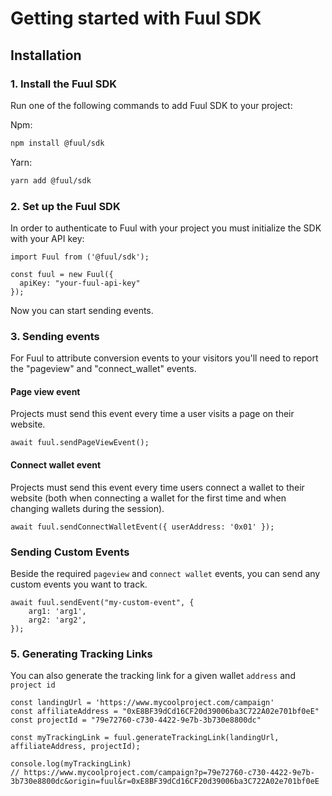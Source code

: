 # Getting started with Fuul SDK

## Installation

### 1. Install the Fuul SDK

Run one of the following commands to add Fuul SDK to your project:

Npm:

```bash
npm install @fuul/sdk
```

Yarn:

```bash
yarn add @fuul/sdk
```

### 2. Set up the Fuul SDK

In order to authenticate to Fuul with your project you must initialize the SDK with your API key:

```tsx
import Fuul from ('@fuul/sdk');

const fuul = new Fuul({
  apiKey: "your-fuul-api-key" 
});
```

Now you can start sending events.

### 3. Sending events

For Fuul to attribute conversion events to your visitors you'll need to report the "pageview" and "connect_wallet" events.


#### Page view event

Projects must send this event every time a user visits a page on their website.

```tsx
await fuul.sendPageViewEvent();
```


#### Connect wallet event

Projects must send this event every time users connect a wallet to their website (both when connecting a wallet for the first time and when changing wallets during the session).

```tsx
await fuul.sendConnectWalletEvent({ userAddress: '0x01' });
```

### Sending Custom Events

Beside the required `pageview` and `connect wallet` events, you can send any custom events you want to track.

```tsx
await fuul.sendEvent("my-custom-event", {
	arg1: 'arg1',
	arg2: 'arg2',
});
```

### 5. Generating Tracking Links

You can also generate the tracking link for a given wallet `address` and `project id`

```tsx
const landingUrl = 'https://www.mycoolproject.com/campaign'
const affiliateAddress = "0xE8BF39dCd16CF20d39006ba3C722A02e701bf0eE"
const projectId = "79e72760-c730-4422-9e7b-3b730e8800dc"

const myTrackingLink = fuul.generateTrackingLink(landingUrl, affiliateAddress, projectId);

console.log(myTrackingLink) 
// https://www.mycoolproject.com/campaign?p=79e72760-c730-4422-9e7b-3b730e8800dc&origin=fuul&r=0xE8BF39dCd16CF20d39006ba3C722A02e701bf0eE 
```
